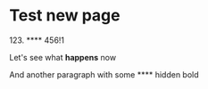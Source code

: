 # Test new page

123\. ****   456!1

Let's see what **happens** now

And another paragraph with some ****  hidden bold
